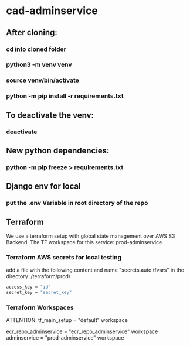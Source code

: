 # cad-adminservice
## After cloning:
### cd into cloned folder
### python3 -m venv venv
### source venv/bin/activate
### python -m pip install -r requirements.txt

## To deactivate the venv:
### deactivate

## New python dependencies:
### python -m pip freeze > requirements.txt

## Django env for local
### put the .env Variable in root directory of the repo 

## Terraform
We use a terraform setup with global state management over AWS S3 Backend.
The TF workspace for this service: prod-adminservice
### Terraform AWS secrets for local testing
add a file with the following content and name "secrets.auto.tfvars" in the directory ./terraform/prod/
```sh
access_key = "id"
secret_key = "secret_key"
```
### Terraform Workspaces
ATTENTION: tf_main_setup = "default" workspace

ecr_repo_adminservice = "ecr_repo_adminservice" workspace
adminservice = "prod-adminservice" workspace

